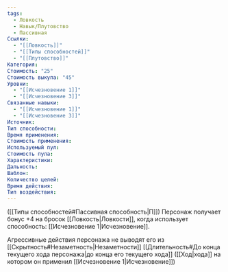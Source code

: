 ```yaml
---
tags:
  - Ловкость
  - Навык/Плутовство
  - Пассивная
Ссылки:
  - "[[Ловкость]]"
  - "[[Типы способностей]]"
  - "[[Плутовство]]"
Категория: 
Стоимость: "25"
Стоимость выкупа: "45"
Уровни:
  - "[[Исчезновение 1]]"
  - "[[Исчезновение 3]]"
Связанные навыки:
  - "[[Исчезновение 1]]"
  - "[[Исчезновение 3]]"
Источник:
Тип способности:
Время применения:
Стоимость применения:
Используемый пул:
Стоимость пула:
Характеристики:
Дальность:
Шаблон:
Количество целей:
Время действия:
Тип воздействия:
---
```

([[Типы способностей#Пассивная способность|П]]) Персонаж получает бонус +4 на бросок [[Ловкость|Ловкости]], когда использует способность: [[Исчезновение 1|Исчезновение]]. 

Агрессивные действия персонажа не выводят его из [[Скрытность#Незаметность|Незаметности]] [[Длительность#До конца текущего хода персонажа|до конца его текущего хода]] ([[Ход|хода]] на котором он применил [[Исчезновение 1|Исчезновение]])